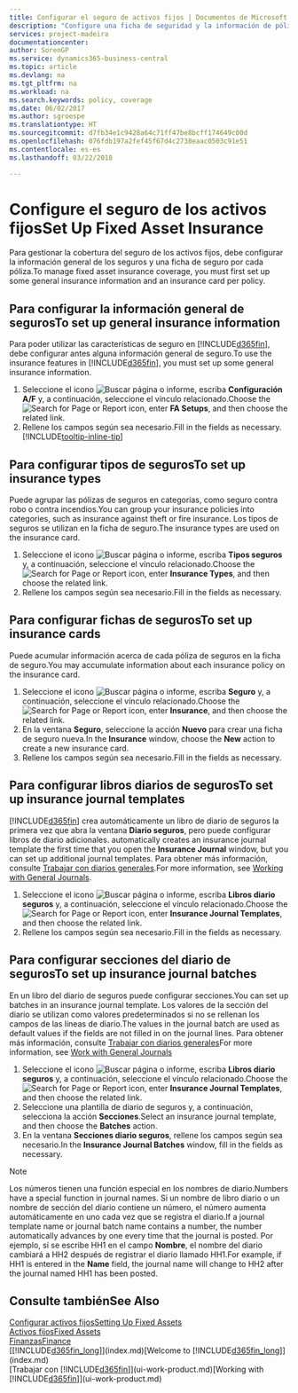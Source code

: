 ```yaml
---
title: Configurar el seguro de activos fijos | Documentos de Microsoft
description: "Configure una ficha de seguridad y la información de póliza de seguro general para administrar la cobertura del seguro de los activos fijos."
services: project-madeira
documentationcenter: 
author: SorenGP
ms.service: dynamics365-business-central
ms.topic: article
ms.devlang: na
ms.tgt_pltfrm: na
ms.workload: na
ms.search.keywords: policy, coverage
ms.date: 06/02/2017
ms.author: sgroespe
ms.translationtype: HT
ms.sourcegitcommit: d7fb34e1c9428a64c71ff47be8bcff174649c00d
ms.openlocfilehash: 076fdb197a2fef45f67d4c2738eaac0503c91e51
ms.contentlocale: es-es
ms.lasthandoff: 03/22/2018

---
```

# <a name="set-up-fixed-asset-insurance"></a><span data-ttu-id="5db71-103">Configure el seguro de los activos fijos</span><span class="sxs-lookup"><span data-stu-id="5db71-103">Set Up Fixed Asset Insurance</span></span>
<span data-ttu-id="5db71-104">Para gestionar la cobertura del seguro de los activos fijos, debe configurar la información general de los seguros y una ficha de seguro por cada póliza.</span><span class="sxs-lookup"><span data-stu-id="5db71-104">To manage fixed asset insurance coverage, you must first set up some general insurance information and an insurance card per policy.</span></span>

## <a name="to-set-up-general-insurance-information"></a><span data-ttu-id="5db71-105">Para configurar la información general de seguros</span><span class="sxs-lookup"><span data-stu-id="5db71-105">To set up general insurance information</span></span>
<span data-ttu-id="5db71-106">Para poder utilizar las características de seguro en [!INCLUDE[d365fin](includes/d365fin_md.md)], debe configurar antes alguna información general de seguro.</span><span class="sxs-lookup"><span data-stu-id="5db71-106">To use the insurance features in [!INCLUDE[d365fin](includes/d365fin_md.md)], you must set up some general insurance information.</span></span>  

1. <span data-ttu-id="5db71-107">Seleccione el icono ![Buscar página o informe](media/ui-search/search_small.png "icono Buscar página o informe"), escriba **Configuración A/F** y, a continuación, seleccione el vínculo relacionado.</span><span class="sxs-lookup"><span data-stu-id="5db71-107">Choose the ![Search for Page or Report](media/ui-search/search_small.png "Search for Page or Report icon") icon, enter **FA Setups**, and then choose the related link.</span></span>  
2. <span data-ttu-id="5db71-108">Rellene los campos según sea necesario.</span><span class="sxs-lookup"><span data-stu-id="5db71-108">Fill in the fields as necessary.</span></span> [!INCLUDE[tooltip-inline-tip](includes/tooltip-inline-tip_md.md)]  

## <a name="to-set-up-insurance-types"></a><span data-ttu-id="5db71-109">Para configurar tipos de seguros</span><span class="sxs-lookup"><span data-stu-id="5db71-109">To set up insurance types</span></span>
<span data-ttu-id="5db71-110">Puede agrupar las pólizas de seguros en categorías, como seguro contra robo o contra incendios.</span><span class="sxs-lookup"><span data-stu-id="5db71-110">You can group your insurance policies into categories, such as insurance against theft or fire insurance.</span></span> <span data-ttu-id="5db71-111">Los tipos de seguros se utilizan en la ficha de seguro.</span><span class="sxs-lookup"><span data-stu-id="5db71-111">The insurance types are used on the insurance card.</span></span>

1. <span data-ttu-id="5db71-112">Seleccione el icono ![Buscar página o informe](media/ui-search/search_small.png "icono Buscar página o informe"), escriba **Tipos seguros** y, a continuación, seleccione el vínculo relacionado.</span><span class="sxs-lookup"><span data-stu-id="5db71-112">Choose the ![Search for Page or Report](media/ui-search/search_small.png "Search for Page or Report icon") icon, enter **Insurance Types**, and then choose the related link.</span></span>  
2. <span data-ttu-id="5db71-113">Rellene los campos según sea necesario.</span><span class="sxs-lookup"><span data-stu-id="5db71-113">Fill in the fields as necessary.</span></span>

## <a name="to-set-up-insurance-cards"></a><span data-ttu-id="5db71-114">Para configurar fichas de seguros</span><span class="sxs-lookup"><span data-stu-id="5db71-114">To set up insurance cards</span></span>
<span data-ttu-id="5db71-115">Puede acumular información acerca de cada póliza de seguros en la ficha de seguro.</span><span class="sxs-lookup"><span data-stu-id="5db71-115">You may accumulate information about each insurance policy on the insurance card.</span></span>  

1. <span data-ttu-id="5db71-116">Seleccione el icono ![Buscar página o informe](media/ui-search/search_small.png "icono Buscar página o informe"), escriba **Seguro** y, a continuación, seleccione el vínculo relacionado.</span><span class="sxs-lookup"><span data-stu-id="5db71-116">Choose the ![Search for Page or Report](media/ui-search/search_small.png "Search for Page or Report icon") icon, enter **Insurance**, and then choose the related link.</span></span>  
2. <span data-ttu-id="5db71-117">En la ventana **Seguro**, seleccione la acción **Nuevo** para crear una ficha de seguro nueva.</span><span class="sxs-lookup"><span data-stu-id="5db71-117">In the **Insurance** window, choose the **New** action to create a  new insurance card.</span></span>  
3. <span data-ttu-id="5db71-118">Rellene los campos según sea necesario.</span><span class="sxs-lookup"><span data-stu-id="5db71-118">Fill in the fields as necessary.</span></span>

## <a name="to-set-up-insurance-journal-templates"></a><span data-ttu-id="5db71-119">Para configurar libros diarios de seguros</span><span class="sxs-lookup"><span data-stu-id="5db71-119">To set up insurance journal templates</span></span>
[!INCLUDE[d365fin](includes/d365fin_md.md)]<span data-ttu-id="5db71-120"> crea automáticamente un libro de diario de seguros la primera vez que abra la ventana **Diario seguros**, pero puede configurar libros de diario adicionales.</span><span class="sxs-lookup"><span data-stu-id="5db71-120"> automatically creates an insurance journal template the first time that you open the **Insurance Journal** window, but you can set up additional journal templates.</span></span> <span data-ttu-id="5db71-121">Para obtener más información, consulte [Trabajar con diarios generales](ui-work-general-journals.md).</span><span class="sxs-lookup"><span data-stu-id="5db71-121">For more information, see [Working with General Journals](ui-work-general-journals.md).</span></span>  

1. <span data-ttu-id="5db71-122">Seleccione el icono ![Buscar página o informe](media/ui-search/search_small.png "icono Buscar página o informe"), escriba **Libros diario seguros** y, a continuación, seleccione el vínculo relacionado.</span><span class="sxs-lookup"><span data-stu-id="5db71-122">Choose the ![Search for Page or Report](media/ui-search/search_small.png "Search for Page or Report icon") icon, enter **Insurance Journal Templates**, and then choose the related link.</span></span>  
2. <span data-ttu-id="5db71-123">Rellene los campos según sea necesario.</span><span class="sxs-lookup"><span data-stu-id="5db71-123">Fill in the fields as necessary.</span></span>

## <a name="to-set-up-insurance-journal-batches"></a><span data-ttu-id="5db71-124">Para configurar secciones del diario de seguros</span><span class="sxs-lookup"><span data-stu-id="5db71-124">To set up insurance journal batches</span></span>
<span data-ttu-id="5db71-125">En un libro del diario de seguros puede configurar secciones.</span><span class="sxs-lookup"><span data-stu-id="5db71-125">You can set up batches in an insurance journal template.</span></span> <span data-ttu-id="5db71-126">Los valores de la sección del diario se utilizan como valores predeterminados si no se rellenan los campos de las líneas de diario.</span><span class="sxs-lookup"><span data-stu-id="5db71-126">The values in the journal batch are used as default values if the fields are not filled in on the journal lines.</span></span> <span data-ttu-id="5db71-127">Para obtener más información, consulte [Trabajar con diarios generales](ui-work-general-journals.md)</span><span class="sxs-lookup"><span data-stu-id="5db71-127">For more information, see [Work with General Journals](ui-work-general-journals.md)</span></span>  

1. <span data-ttu-id="5db71-128">Seleccione el icono ![Buscar página o informe](media/ui-search/search_small.png "icono Buscar página o informe"), escriba **Libros diario seguros** y, a continuación, seleccione el vínculo relacionado.</span><span class="sxs-lookup"><span data-stu-id="5db71-128">Choose the ![Search for Page or Report](media/ui-search/search_small.png "Search for Page or Report icon") icon, enter **Insurance Journal Templates**, and then choose the related link.</span></span>  
2. <span data-ttu-id="5db71-129">Seleccione una plantilla de diario de seguros y, a continuación, selecciona la acción **Secciones**.</span><span class="sxs-lookup"><span data-stu-id="5db71-129">Select an insurance journal template, and then choose the **Batches** action.</span></span>
3. <span data-ttu-id="5db71-130">En la ventana **Secciones diario seguros**, rellene los campos según sea necesario.</span><span class="sxs-lookup"><span data-stu-id="5db71-130">In the **Insurance Journal Batches** window, fill in the fields as necessary.</span></span>

> [!NOTE]  
>   <span data-ttu-id="5db71-131">Los números tienen una función especial en los nombres de diario.</span><span class="sxs-lookup"><span data-stu-id="5db71-131">Numbers have a special function in journal names.</span></span> <span data-ttu-id="5db71-132">Si un nombre de libro diario o un nombre de sección del diario contiene un número, el número aumenta automáticamente en uno cada vez que se registra el diario.</span><span class="sxs-lookup"><span data-stu-id="5db71-132">If a journal template name or journal batch name contains a number, the number automatically advances by one every time that the journal is posted.</span></span> <span data-ttu-id="5db71-133">Por ejemplo, si se escribe HH1 en el campo **Nombre**, el nombre del diario cambiará a HH2 después de registrar el diario llamado HH1.</span><span class="sxs-lookup"><span data-stu-id="5db71-133">For example, if HH1 is entered in the **Name** field, the journal name will change to HH2 after the journal named HH1 has been posted.</span></span>

## <a name="see-also"></a><span data-ttu-id="5db71-134">Consulte también</span><span class="sxs-lookup"><span data-stu-id="5db71-134">See Also</span></span>
[<span data-ttu-id="5db71-135">Configurar activos fijos</span><span class="sxs-lookup"><span data-stu-id="5db71-135">Setting Up Fixed Assets</span></span>](fa-setup.md)  
[<span data-ttu-id="5db71-136">Activos fijos</span><span class="sxs-lookup"><span data-stu-id="5db71-136">Fixed Assets</span></span>](fa-manage.md)  
[<span data-ttu-id="5db71-137">Finanzas</span><span class="sxs-lookup"><span data-stu-id="5db71-137">Finance</span></span>](finance.md)  
<span data-ttu-id="5db71-138">[[!INCLUDE[d365fin_long](includes/d365fin_long_md.md)]](index.md)</span><span class="sxs-lookup"><span data-stu-id="5db71-138">[Welcome to [!INCLUDE[d365fin_long](includes/d365fin_long_md.md)]](index.md)</span></span>  
<span data-ttu-id="5db71-139">[Trabajar con [!INCLUDE[d365fin](includes/d365fin_md.md)]](ui-work-product.md)</span><span class="sxs-lookup"><span data-stu-id="5db71-139">[Working with [!INCLUDE[d365fin](includes/d365fin_md.md)]](ui-work-product.md)</span></span>

